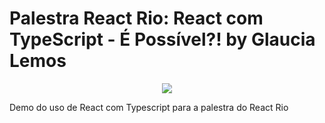 # Palestra React Rio: React com TypeScript - É Possível?! by Glaucia Lemos

<p align="center">
  <img src="https://imgur.com/a/vveG0"/>  
</p>



Demo do uso de React com Typescript para a palestra do React Rio



